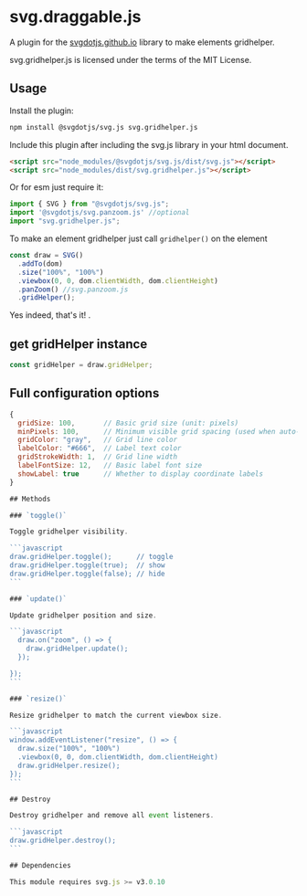 # svg.draggable.js

A plugin for the [svgdotjs.github.io](https://svgdotjs.github.io/) library to make elements gridhelper.

svg.gridhelper.js is licensed under the terms of the MIT License.

## Usage

Install the plugin:

```sh
npm install @svgdotjs/svg.js svg.gridhelper.js
```

Include this plugin after including the svg.js library in your html document.

```html
<script src="node_modules/@svgdotjs/svg.js/dist/svg.js"></script>
<script src="node_modules/dist/svg.gridhelper.js"></script>
```

Or for esm just require it:

```js
import { SVG } from "@svgdotjs/svg.js";
import '@svgdotjs/svg.panzoom.js' //optional
import "svg.gridhelper.js";
```

To make an element gridhelper just call `gridhelper()` on the element

```javascript
const draw = SVG()
  .addTo(dom)
  .size("100%", "100%")
  .viewbox(0, 0, dom.clientWidth, dom.clientHeight)
  .panZoom() //svg.panzoom.js
  .gridHelper();
```

Yes indeed, that's it! .

## get gridHelper instance

```javascript
const gridHelper = draw.gridHelper;
```

## Full configuration options

````javascript
{
  gridSize: 100,       // Basic grid size (unit: pixels)
  minPixels: 100,      // Minimum visible grid spacing (used when auto-scaling)
  gridColor: "gray",   // Grid line color
  labelColor: "#666",  // Label text color
  gridStrokeWidth: 1,  // Grid line width
  labelFontSize: 12,   // Basic label font size
  showLabel: true      // Whether to display coordinate labels
}

## Methods

### `toggle()`

Toggle gridhelper visibility.

```javascript
draw.gridHelper.toggle();      // toggle
draw.gridHelper.toggle(true);  // show
draw.gridHelper.toggle(false); // hide
```

### `update()`

Update gridhelper position and size.

```javascript
  draw.on("zoom", () => {
    draw.gridHelper.update();
  });

});
```

### `resize()`

Resize gridhelper to match the current viewbox size.

```javascript
window.addEventListener("resize", () => {
  draw.size("100%", "100%")
  .viewbox(0, 0, dom.clientWidth, dom.clientHeight)
  draw.gridHelper.resize();
});
```

## Destroy

Destroy gridhelper and remove all event listeners.

```javascript
draw.gridHelper.destroy();
```

## Dependencies

This module requires svg.js >= v3.0.10
````
